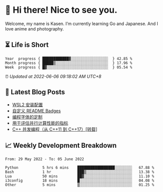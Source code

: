 <h1>👋 Hi there! Nice to see you.</h1>

Welcome, my name is Kasen. I’m currently learning Go and Japanese. And I love anime and photography.


## ⏳ Life is Short

<!-- Start of Time Progress Bar -->
``` text
Year  progress { ████████████▓░░░░░░░░░░░░░░░░░  } 42.85 %
Month progress { █████▒░░░░░░░░░░░░░░░░░░░░░░░░  } 17.96 %
Week  progress { █▓░░░░░░░░░░░░░░░░░░░░░░░░░░░░  } 05.54 %
```

⏰ *Updated at 2022-06-06 09:18:02 AM UTC+8*

<!-- End of Time Progress Bar -->

## 📝 Latest Blog Posts

<!-- BLOG-POST-LIST:START -->
- [WSL2 安装配置](https://blog.imkasen.com/wsl2-config.html)
- [自定义 README Badges](https://blog.imkasen.com/custom-readme-badges.html)
- [编程字体的定制](https://blog.imkasen.com/coding-fonts-configuration.html)
- [用于评估并行计算性能的指标](https://blog.imkasen.com/parallel-performance-metrics.html)
- [C++ 并发编程（从 C++11 到 C++17）[转载]](https://blog.imkasen.com/cpp-concurrency.html)
<!-- BLOG-POST-LIST:END -->

## 📈 Weekly Development Breakdown

<!--START_SECTION:waka-->

```text
From: 29 May 2022 - To: 05 June 2022

Python           5 hrs 6 mins    █████████████████░░░░░░░░   67.88 %
Bash             1 hr            ███▒░░░░░░░░░░░░░░░░░░░░░   13.38 %
Lua              50 mins         ██▓░░░░░░░░░░░░░░░░░░░░░░   11.10 %
i3config         18 mins         █░░░░░░░░░░░░░░░░░░░░░░░░   04.08 %
Other            5 mins          ▒░░░░░░░░░░░░░░░░░░░░░░░░   01.25 %
```

<!--END_SECTION:waka-->
